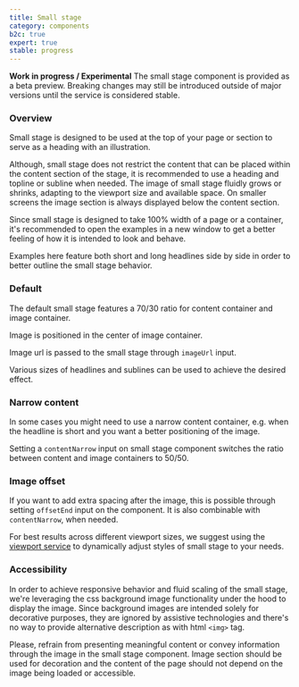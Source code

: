 ```yaml
---
title: Small stage
category: components
b2c: true
expert: true
stable: progress
---
```


<div class="docs-deprecation-warning">
<strong>Work in progress / Experimental</strong>
The small stage component is provided as a beta preview. Breaking changes may still be introduced outside of major versions until the service is
considered stable.
</div>

### Overview

Small stage is designed to be used at the top of your page or section to serve as a heading with an illustration.

Although, small stage does not restrict the content that can be placed within the content section of the stage, it is recommended to use a heading and topline or subline when needed.
The image of small stage fluidly grows or shrinks, adapting to the viewport size and available space.
On smaller screens the image section is always displayed below the content section.

Since small stage is designed to take 100% width of a page or a container, it's recommended to open the examples in a new window to get a better feeling of how it is intended to look and behave.

Examples here feature both short and long headlines side by side in order to better outline the small stage behavior.

### Default

The default small stage features a 70/30 ratio for content container and image container.

Image is positioned in the center of image container.

Image url is passed to the small stage through `imageUrl` input.

<!-- example(small-stage-default)-->

Various sizes of headlines and sublines can be used to achieve the desired effect.

<!-- example(small-stage-content-variation)-->

### Narrow content

In some cases you might need to use a narrow content container, e.g. when the headline is short and you want a better positioning of the image.

Setting a `contentNarrow` input on small stage component switches the ratio between content and image containers to 50/50.

<!-- example(small-stage-text-narrow)-->

### Image offset

If you want to add extra spacing after the image, this is possible through setting `offsetEnd` input on the component. It is also combinable with `contentNarrow`, when needed.

<!-- example(small-stage-image-offset)-->

For best results across different viewport sizes, we suggest using the [viewport service](./documentation/layout/overview#basic-viewport-subscription) to dynamically adjust styles of small stage to your needs.

### Accessibility

In order to achieve responsive behavior and fluid scaling of the small stage, we're leveraging the css background image functionality under the hood to display the image.
Since background images are intended solely for decorative purposes, they are ignored by assistive technologies and there's no way to provide alternative description as with html `<img>` tag.

Please, refrain from presenting meaningful content or convey information through the image in the small stage component. Image section should be used for decoration and the content of the page should not depend on the image being loaded or accessible.
